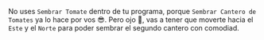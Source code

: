No uses `Sembrar Tomate` dentro de tu programa, porque `Sembrar Cantero de Tomates` ya lo hace por vos :sunglasses:. Pero ojo :eyes:, vas a tener que moverte hacia el `Este` y el `Norte` para poder sembrar el segundo cantero con comodiad. 